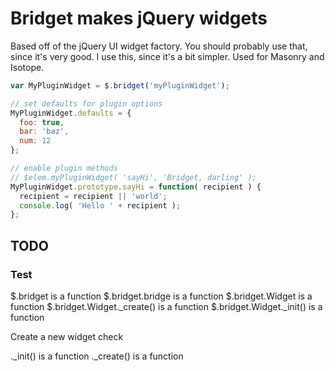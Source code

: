# Bridget makes jQuery widgets

Based off of the jQuery UI widget factory. You should probably use that, since it's very good. I use this, since it's a bit simpler. Used for Masonry and Isotope.

``` js
var MyPluginWidget = $.bridget('myPluginWidget');

// set defaults for plugin options
MyPluginWidget.defaults = {
  foo: true,
  bar: 'baz',
  num: 12
};

// enable plugin methods
// $elem.myPluginWidget( 'sayHi', 'Bridget, darling' );
MyPluginWidget.prototype.sayHi = function( recipient ) {
  recipient = recipient || 'world';
  console.log( 'Hello ' + recipient );
};
```

## TODO

### Test

$.bridget is a function
$.bridget.bridge is a function
$.bridget.Widget is a function
$.bridget.Widget._create() is a function
$.bridget.Widget._init() is a function

Create a new widget check

._init() is a function
._create() is a function
